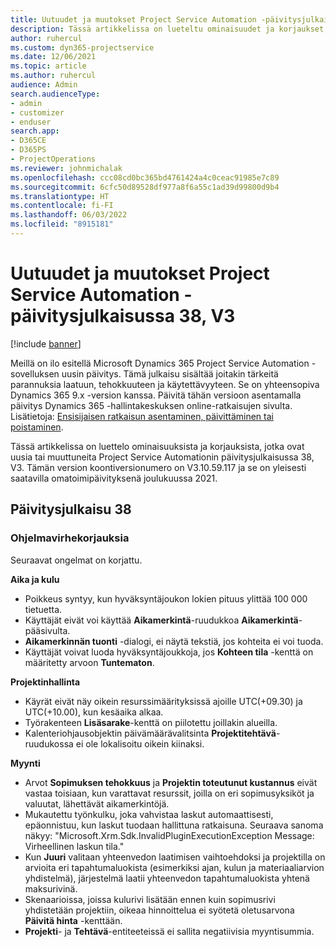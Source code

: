 ```yaml
---
title: Uutuudet ja muutokset Project Service Automation -päivitysjulkaisussa 38, V3
description: Tässä artikkelissa on lueteltu ominaisuudet ja korjaukset, jotka ovat saatavissa Microsoft Dynamics 365 Project Service Automation -päivitysjulkaisussa 38, V3.
author: ruhercul
ms.custom: dyn365-projectservice
ms.date: 12/06/2021
ms.topic: article
ms.author: ruhercul
audience: Admin
search.audienceType:
- admin
- customizer
- enduser
search.app:
- D365CE
- D365PS
- ProjectOperations
ms.reviewer: johnmichalak
ms.openlocfilehash: ccc08cd0bc365bd4761424a4c0ceac91985e7c89
ms.sourcegitcommit: 6cfc50d89528df977a8f6a55c1ad39d99800d9b4
ms.translationtype: HT
ms.contentlocale: fi-FI
ms.lasthandoff: 06/03/2022
ms.locfileid: "8915181"
---
```

# <a name="whats-new-or-changed-in-project-service-automation-update-release-38-v3"></a>Uutuudet ja muutokset Project Service Automation -päivitysjulkaisussa 38, V3

[!include [banner](../includes/psa-now-project-operations.md)]

Meillä on ilo esitellä Microsoft Dynamics 365 Project Service Automation -sovelluksen uusin päivitys. Tämä julkaisu sisältää joitakin tärkeitä parannuksia laatuun, tehokkuuteen ja käytettävyyteen. Se on yhteensopiva Dynamics 365 9.x -version kanssa. Päivitä tähän versioon asentamalla päivitys Dynamics 365 -hallintakeskuksen online-ratkaisujen sivulta. Lisätietoja: [Ensisijaisen ratkaisun asentaminen, päivittäminen tai poistaminen](/power-platform/admin/install-remove-preferred-solution).

Tässä artikkelissa on luettelo ominaisuuksista ja korjauksista, jotka ovat uusia tai muuttuneita Project Service Automationin päivitysjulkaisussa 38, V3. Tämän version koontiversionumero on V3.10.59.117 ja se on yleisesti saatavilla omatoimipäivityksenä joulukuussa 2021.

## <a name="update-release-38"></a>Päivitysjulkaisu 38

### <a name="bug-fixes"></a>Ohjelmavirhekorjauksia

Seuraavat ongelmat on korjattu.

**Aika ja kulu**

- Poikkeus syntyy, kun hyväksyntäjoukon lokien pituus ylittää 100 000 tietuetta.
- Käyttäjät eivät voi käyttää **Aikamerkintä**-ruudukkoa **Aikamerkintä**-pääsivulta.
- **Aikamerkinnän tuonti** -dialogi, ei näytä tekstiä, jos kohteita ei voi tuoda.
- Käyttäjät voivat luoda hyväksyntäjoukkoja, jos **Kohteen tila** -kenttä on määritetty arvoon **Tuntematon**.

**Projektinhallinta**

- Käyrät eivät näy oikein resurssimäärityksissä ajoille UTC(+09.30) ja UTC(+10.00), kun kesäaika alkaa.
- Työrakenteen **Lisäsarake**-kenttä on piilotettu joillakin alueilla.
- Kalenteriohjausobjektin päivämäärävalitsinta **Projektitehtävä**-ruudukossa ei ole lokalisoitu oikein kiinaksi.

**Myynti**

- Arvot **Sopimuksen tehokkuus** ja **Projektin toteutunut kustannus** eivät vastaa toisiaan, kun varattavat resurssit, joilla on eri sopimusyksiköt ja valuutat, lähettävät aikamerkintöjä.
- Mukautettu työnkulku, joka vahvistaa laskut automaattisesti, epäonnistuu, kun laskut tuodaan hallittuna ratkaisuna. Seuraava sanoma näkyy: "Microsoft.Xrm.Sdk.InvalidPluginExecutionException Message: Virheellinen laskun tila."
- Kun **Juuri** valitaan yhteenvedon laatimisen vaihtoehdoksi ja projektilla on arvioita eri tapahtumaluokista (esimerkiksi ajan, kulun ja materiaaliarvion yhdistelmä), järjestelmä laatii yhteenvedon tapahtumaluokista yhtenä maksurivinä.
- Skenaarioissa, joissa kulurivi lisätään ennen kuin sopimusrivi yhdistetään projektiin, oikeaa hinnoittelua ei syötetä oletusarvona **Päivitä hinta** -kenttään.
- **Projekti**- ja **Tehtävä**-entiteeteissä ei sallita negatiivisia myyntisummia.

